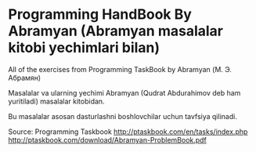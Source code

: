 # Programming HandBook By Abramyan (Abramyan masalalar kitobi yechimlari bilan)

All of the exercises from Programming TaskBook by Abramyan (М. Э. Абрамян)

Masalalar va ularning yechimi Abramyan (Qudrat Abdurahimov deb ham yuritiladi) masalalar kitobidan.

Bu masalalar asosan dasturlashni boshlovchilar uchun tavfsiya qilinadi.

Source: 
Programming Taskbook
http://ptaskbook.com/en/tasks/index.php
http://ptaskbook.com/download/Abramyan-ProblemBook.pdf
